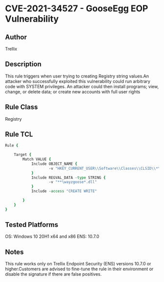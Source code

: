 # CVE-2021-34527 - GooseEgg EOP Vulnerability


## Author
Trellix

## Description
This rule triggers when user trying to creating Registry string values.An attacker who successfully exploited this vulnerability could run arbitrary code with SYSTEM privileges. 
An attacker could then install programs; view, change, or delete data; or create new accounts with full user rights
 
## Rule Class 
Registry

## Rule TCL
```tcl
Rule {
    
    Target {
        Match VALUE {
            Include OBJECT_NAME { 
                    -v "HKEY_CURRENT_USER\\Software\\Classes\\CLSID\\*\\Server\\*" 
            }
            Include REGVAL_DATA -type STRING {
                    -v "**\wayzgoose*.dll"                    
            }                                 
            Include -access "CREATE WRITE"              
            
        }
    }
}

```


## Tested Platforms
OS: Windows 10 20H1 x64 and x86
ENS: 10.7.0 

## Notes
This rule works only on Trellix Endpoint Security (ENS) versions 10.7.0 or higher.Customers are advised to fine-tune the rule in their environment or disable the signature if there are false positives.